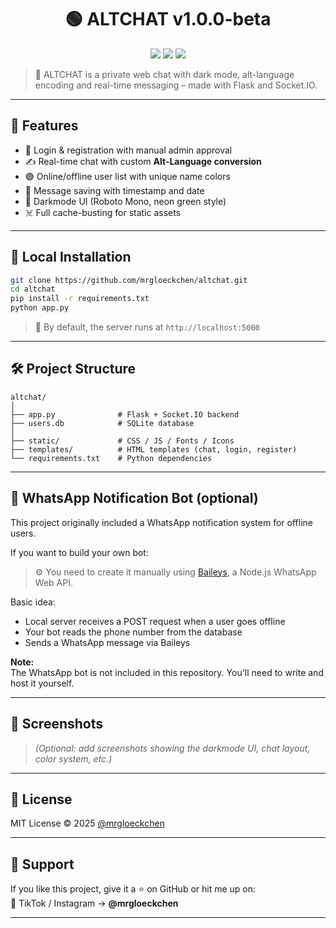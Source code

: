 <h1 align="center">🟢 ALTCHAT v1.0.0-beta</h1>
<p align="center">
  <img src="https://img.shields.io/badge/status-beta-green?style=flat-square" />
  <img src="https://img.shields.io/badge/built_with-Flask-blue?style=flat-square" />
  <img src="https://img.shields.io/github/license/mrgloeckchen/altchat?style=flat-square" />
</p>

> 💬 ALTCHAT is a private web chat with dark mode, alt-language encoding and real-time messaging – made with Flask and Socket.IO.

---

## 🌌 Features

- 🔐 Login & registration with manual admin approval
- ✍️ Real-time chat with custom **Alt-Language conversion**
- 🟢 Online/offline user list with unique name colors
- 💾 Message saving with timestamp and date
- 🎨 Darkmode UI (Roboto Mono, neon green style)
- ☠️ Full cache-busting for static assets

---

## 🚀 Local Installation

```bash
git clone https://github.com/mrgloeckchen/altchat.git
cd altchat
pip install -r requirements.txt
python app.py
```

> 🧠 By default, the server runs at `http://localhost:5000`

---

## 🛠️ Project Structure

```
altchat/
│
├── app.py              # Flask + Socket.IO backend
├── users.db            # SQLite database
│
├── static/             # CSS / JS / Fonts / Icons
├── templates/          # HTML templates (chat, login, register)
└── requirements.txt    # Python dependencies
```

---

## 📲 WhatsApp Notification Bot (optional)

This project originally included a WhatsApp notification system for offline users.

If you want to build your own bot:

> ⚙️ You need to create it manually using [Baileys](https://baileys.wiki/docs/intro/), a Node.js WhatsApp Web API.

Basic idea:
- Local server receives a POST request when a user goes offline
- Your bot reads the phone number from the database
- Sends a WhatsApp message via Baileys

**Note:**  
The WhatsApp bot is not included in this repository. You'll need to write and host it yourself.

---

## 📸 Screenshots

> *(Optional: add screenshots showing the darkmode UI, chat layout, color system, etc.)*

---

## 📜 License

MIT License © 2025 [@mrgloeckchen](https://github.com/mrgloeckchen)

---

## 💚 Support

If you like this project, give it a ⭐ on GitHub or hit me up on:  
📲 TikTok / Instagram → **@mrgloeckchen**

---
